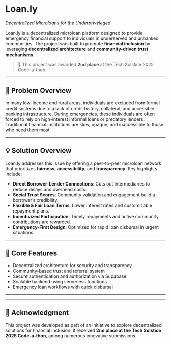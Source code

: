 # Loan.ly  
*Decentralized Microloans for the Underpriveleged*

Loan.ly is a decentralized microloan platform designed to provide emergency financial support to individuals in underserved and unbanked communities. The project was built to promote **financial inclusion** by leveraging **decentralized architecture** and **community-driven trust mechanisms**.

> 🏅 This project was awarded **2nd place** at the Tech Solstice 2025 Code-a-thon.

---

## 📌 Problem Overview

In many low-income and rural areas, individuals are excluded from formal credit systems due to a lack of credit history, collateral, and accessible banking infrastructure. During emergencies, these individuals are often forced to rely on high-interest informal loans or predatory lenders. Traditional financial institutions are slow, opaque, and inaccessible to those who need them most.

---

## 💡 Solution Overview

Loan.ly addresses this issue by offering a peer-to-peer microloan network that prioritizes **fairness**, **accessibility**, and **transparency**. Key highlights include:

- **Direct Borrower-Lender Connections**: Cuts out intermediaries to reduce delays and overhead costs.
- **Social Trust Scores**: Community validation and engagement build a borrower’s credibility.
- **Flexible & Fair Loan Terms**: Lower interest rates and customizable repayment plans.
- **Incentivized Participation**: Timely repayments and active community contributions are rewarded.
- **Emergency-First Design**: Optimized for rapid loan disbursal in urgent situations.

---

## 🔑 Core Features

- Decentralized architecture for security and transparency  
- Community-based trust and referral system  
- Secure authentication and authorization via Supabase  
- Scalable backend using serverless functions  
- Emergency loan workflows with quick disbursal

---

---

## 📣 Acknowledgment

This project was developed as part of an initiative to explore decentralized solutions for financial inclusion. It received **2nd place at the Tech Solstice 2025 Code-a-thon**, among numerous innovative submissions.
